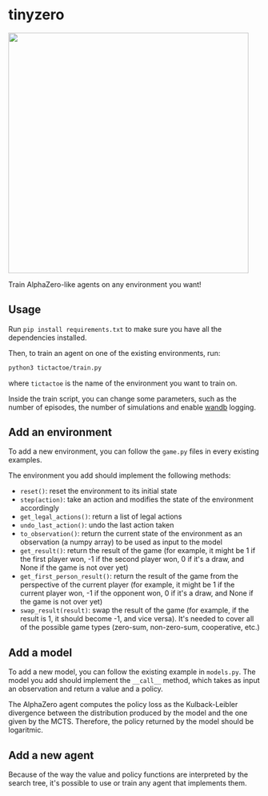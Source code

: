 # tinyzero

<img src="https://github.com/s-casci/tinyzero/blob/main/tinyzero.png" width="480">

Train AlphaZero-like agents on any environment you want!

## Usage
Run `pip install requirements.txt` to make sure you have all the dependencies installed.

Then, to train an agent on one of the existing environments, run:
```bash
python3 tictactoe/train.py
```
where `tictactoe` is the name of the environment you want to train on.

Inside the train script, you can change some parameters, such as the number of episodes, the number of simulations and enable [wandb](https://wandb.ai/site) logging.

## Add an environment

To add a new environment, you can follow the `game.py` files in every existing examples.

The environment you add should implement the following methods:
- `reset()`: reset the environment to its initial state
- `step(action)`: take an action and modifies the state of the environment accordingly
- `get_legal_actions()`: return a list of legal actions
- `undo_last_action()`: undo the last action taken
- `to_observation()`: return the current state of the environment as an observation (a numpy array) to be used as input to the model
- `get_result()`: return the result of the game (for example, it might be 1 if the first player won, -1 if the second player won, 0 if it's a draw, and None if the game is not over yet)
- `get_first_person_result()`: return the result of the game from the perspective of the current player (for example, it might be 1 if the current player won, -1 if the opponent won, 0 if it's a draw, and None if the game is not over yet)
- `swap_result(result)`: swap the result of the game (for example, if the result is 1, it should become -1, and vice versa). It's needed to cover all of the possible game types (zero-sum, non-zero-sum, cooperative, etc.)

## Add a model

To add a new model, you can follow the existing example in `models.py`. The model you add should implement the `__call__` method, which takes as input an observation and return a value and a policy.

The AlphaZero agent computes the policy loss as the Kulback-Leibler divergence between the distribution produced by the model and the one given by the MCTS. Therefore, the policy returned by the model should be logaritmic.

## Add a new agent

Because of the way the value and policy functions are interpreted by the search tree, it's possible to use or train any agent that implements them.
